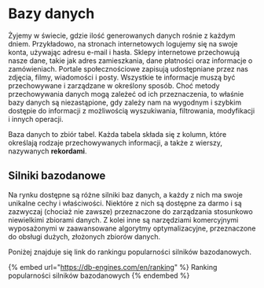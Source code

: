 # Bazy danych

Żyjemy w świecie, gdzie ilość generowanych danych rośnie z każdym dniem. Przykładowo, na stronach internetowych logujemy się na swoje konta, używając adresu e-mail i hasła. Sklepy internetowe przechowują nasze dane, takie jak adres zamieszkania, dane płatności oraz informacje o zamówieniach. Portale społecznościowe zapisują udostępniane przez nas zdjęcia, filmy, wiadomości i posty. Wszystkie te informacje muszą być przechowywane i zarządzane w określony sposób. Choć metody przechowywania danych mogą zależeć od ich przeznaczenia, to właśnie bazy danych są niezastąpione, gdy zależy nam na wygodnym i szybkim dostępie do informacji z możliwością wyszukiwania, filtrowania, modyfikacji i innych operacji.

Baza danych to zbiór tabel. Każda tabela składa się z kolumn, które określają rodzaje przechowywanych informacji, a także z wierszy, nazywanych **rekordami**.

## Silniki bazodanowe

Na rynku dostępne są różne silniki baz danych, a każdy z nich ma swoje unikalne cechy i właściwości. Niektóre z nich są dostępne za darmo i są zazwyczaj (chociaż nie zawsze) przeznaczone do zarządzania stosunkowo niewielkimi zbiorami danych. Z kolei inne są narzędziami komercyjnymi wyposażonymi w zaawansowane algorytmy optymalizacyjne, przeznaczone do obsługi dużych, złożonych zbiorów danych.

Poniżej znajduje się link do rankingu popularności silników bazodanowych.

{% embed url="https://db-engines.com/en/ranking" %}
Ranking popularności silników bazodanowych
{% endembed %}
